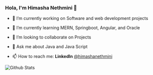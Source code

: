 ### Hola, I'm Himasha Nethmini 👋


- 🔭 I’m currently working on Software and web development projects

- 🌱 I’m currently learning MERN, Springboot, Angular, and Oracle

- 👯 I’m looking to collaborate on Projects

- 💬 Ask me about Java and Java Script

- 📫 How to reach me:
      **LinkedIn**  [@himashanethmini](https://www.linkedin.com/in/himasha-nethmini-4b32a1231/)
      
      
 ![Github Stats](https://github-readme-stats.vercel.app/api?username=himashanethmini&&show_icons=true&title_color=ffffff&icon_color=bb2acf&text_color=daf7dc&bg_color=00006F)
